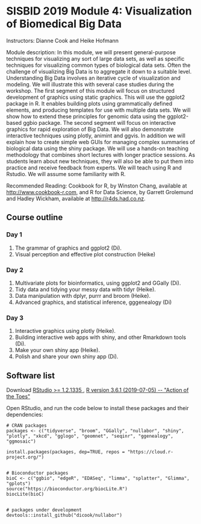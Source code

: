 # SISBID 2019 Module 4: Visualization of Biomedical Big Data

Instructors: Dianne Cook and Heike Hofmann

Module description: In this module, we will present general-purpose techniques for visualizing any sort of large data sets, 
as well as specific techniques for visualizing common types of biological data sets. Often the challenge of visualizing Big Data 
is to aggregate it down to a suitable level. Understanding Big Data involves an iterative cycle of visualization and modeling. 
We will illustrate this with several case studies during the workshop. The first segment of this module will focus on structured 
development of graphics using static graphics. This will use the ggplot2 package in R. It enables building plots using 
grammatically defined elements, and producing templates for use with multiple data sets. We will show how to extend these 
principles for genomic data using the ggplot2-based ggbio package. The second segment will focus on interactive graphics 
for rapid exploration of Big Data. We will also demonstrate interactive techniques using plotly, animint and ggvis. In addition 
we will explain how to create simple web GUIs for managing complex summaries of biological data using the shiny package. 
We will use a hands-on teaching methodology that combines short lectures with longer practice sessions. As students learn about 
new techniques, they will also be able to put them into practice and receive feedback from experts. We will teach using R and Rstudio. 
We will assume some familiarity with R.

Recommended Reading: Cookbook for R, by Winston Chang, available at <http://www.cookbook-r.com>, and R for Data Science, by Garrett Grolemund and Hadley Wickham, available at <http://r4ds.had.co.nz>.

## Course outline

### Day 1

1. The grammar of graphics and ggplot2 (Di).
1. Visual perception and effective plot construction (Heike)

### Day 2

1. Multivariate plots for bioinformatics, using ggplot2 and GGally (Di).
1. Tidy data and tidying your messy data with tidyr (Heike).
1. Data manipulation with dplyr, purrr and broom (Heike).
1. Advanced graphics, and statistical inference, gggenealogy (Di) 

### Day 3

1. Interactive graphics using plotly (Heike).
1. Building interactive web apps with shiny, and other Rmarkdown tools (Di).
1. Make your own shiny app (Heike).
1. Polish and share your own shiny app (Di).

## Software list

Download [RStudio >= 1.2.1335 ](https://www.rstudio.com/products/rstudio/download/), [R version 3.6.1 (2019-07-05) -- "Action of the Toes"](https://cran.r-project.org)

Open RStudio, and run the code below to install these packages and their dependencies:
```
# CRAN packages
packages <- c("tidyverse", "broom", "GGally", "nullabor", "shiny", "plotly", "xkcd", "gglogo", "geomnet", "seqinr", "ggenealogy", "ggmosaic")

install.packages(packages, dep=TRUE, repos = "https://cloud.r-project.org/")


# Bioconductor packages
bioC <- c("ggbio", "edgeR", "EDASeq", "limma", "splatter", "Glimma", "gplots")
source("https://bioconductor.org/biocLite.R")
biocLite(bioC)


# packages under development
devtools::install_github("dicook/nullabor")
```
